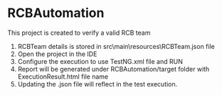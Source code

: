 # RCBAutomation
This project is created to verify a valid RCB team
1. RCBTeam details is stored in src\main\resources\RCBTeam.json file
2. Open the project in the IDE 
3. Configure the execution to use TestNG.xml file and RUN
4. Report will be generated under RCBAutomation/target folder with ExecutionResult.html file name
5. Updating the .json file will reflect in the test execution. 
